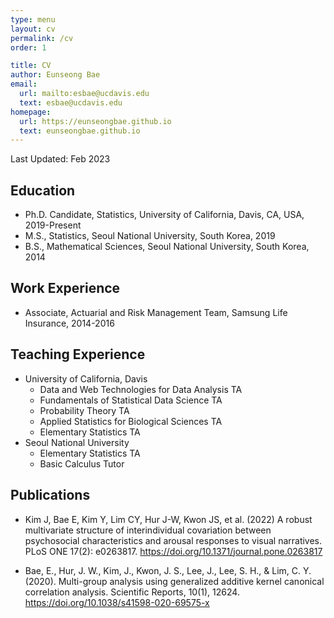 ```yaml
---
type: menu
layout: cv
permalink: /cv
order: 1

title: CV
author: Eunseong Bae
email:
  url: mailto:esbae@ucdavis.edu
  text: esbae@ucdavis.edu
homepage:
  url: https://eunseongbae.github.io
  text: eunseongbae.github.io
---
```


Last Updated: Feb 2023

## Education
- Ph.D. Candidate, Statistics, University of California, Davis, CA, USA, 2019-Present
- M.S., Statistics, Seoul National University, South Korea, 2019
- B.S., Mathematical Sciences, Seoul National University, South Korea, 2014

## Work Experience
- Associate, Actuarial and Risk Management Team, Samsung Life Insurance, 2014-2016

## Teaching Experience

- University of California, Davis
  - Data and Web Technologies for Data Analysis TA <!-- [Winter 2022, Winter 2023] -->
  - Fundamentals of Statistical Data Science TA <!-- [Winter 2022] -->
  - Probability Theory TA <!-- [Spring 2021, Spring 2022] -->
  - Applied Statistics for Biological Sciences TA <!-- [Fall 2021] -->
  - Elementary Statistics TA <!-- [Fall 2019, Winter 2020, Spring 2020, Fall 2020, Winter 2021, Fall 2022] -->
- Seoul National University
  - Elementary Statistics TA <!-- [Spring 2017, Fall 2017] -->
  - Basic Calculus Tutor <!-- [Spring 2008, Spring 2011, Spring 2012, Spring 2013] -->

## Publications
- Kim J, Bae E, Kim Y, Lim CY, Hur J-W, Kwon JS, et al. (2022) A robust multivariate structure of interindividual covariation between psychosocial characteristics and arousal responses to visual narratives. PLoS ONE 17(2): e0263817. <a href="https://doi.org/10.1371/journal.pone.0263817" target="_blank" rel="noopenr noreferrer">https://doi.org/10.1371/journal.pone.0263817 </a>

- Bae, E., Hur, J. W., Kim, J., Kwon, J. S., Lee, J., Lee, S. H., & Lim, C. Y. (2020). Multi-group analysis using generalized additive kernel canonical correlation analysis. Scientific Reports, 10(1), 12624. <a href="https://doi.org/10.1038/s41598-020-69575-x" target="_blank" rel="noopener noreferrer"> https://doi.org/10.1038/s41598-020-69575-x </a>